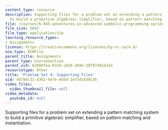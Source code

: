 ```yaml
---
content_type: resource
description: Supporting files for a problem set on extending a pattern matching system
  to build a primitive algebraic simplifier, based on pattern matching and instantiation.
file: /courses/6-945-adventures-in-advanced-symbolic-programming-spring-2009/4b78dc31d3629afe845d1ef3d1430c3b_assn06.zip
file_size: 5842
file_type: application/zip
learning_resource_types:
- Assignments
license: https://creativecommons.org/licenses/by-nc-sa/4.0/
ocw_type: OCWFile
parent_title: Assignments
parent_type: CourseSection
parent_uid: 62688fea-0334-c020-39de-28f974924143
resourcetype: Other
title: 'Problem Set 4: Supporting Files'
uid: 4b78dc31-d362-9afe-845d-1ef3d1430c3b
video_files:
  video_thumbnail_file: null
video_metadata:
  youtube_id: null
---
```

Supporting files for a problem set on extending a pattern matching system to build a primitive algebraic simplifier, based on pattern matching and instantiation.